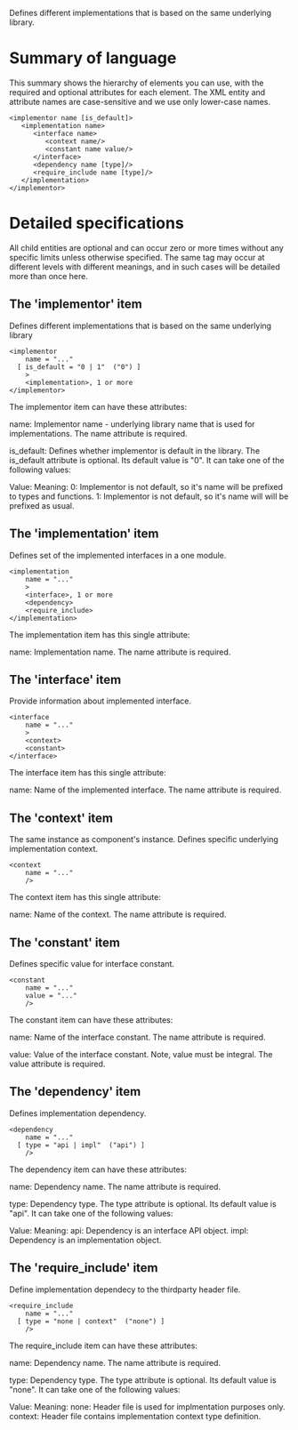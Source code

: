 Defines different implementations that is based on the same underlying
library.

Summary of language
===================

This summary shows the hierarchy of elements you can use, with the
required and optional attributes for each element.  The XML entity and
attribute names are case-sensitive and we use only lower-case names.

    <implementor name [is_default]>
       <implementation name>
          <interface name>
             <context name/>
             <constant name value/>
          </interface>
          <dependency name [type]/>
          <require_include name [type]/>
       </implementation>
    </implementor>

Detailed specifications
=======================

All child entities are optional and can occur zero or more times without
any specific limits unless otherwise specified.  The same tag may occur
at different levels with different meanings, and in such cases will be
detailed more than once here.

The 'implementor' item
----------------------

Defines different implementations that is based on the same underlying
library

    <implementor
        name = "..."
      [ is_default = "0 | 1"  ("0") ]
        >
        <implementation>, 1 or more
    </implementor>

The implementor item can have these attributes:

name:
    Implementor name - underlying library name that is used for
    implementations. The name attribute is required.

is_default:
    Defines whether implementor is default in the library. The is_default
    attribute is optional. Its default value is "0". It can take one of the
    following values:

Value: Meaning:
0: Implementor is not default, so it's name will be prefixed to types and functions.
1: Implementor is not default, so it's name will will be prefixed as usual.


The 'implementation' item
-------------------------

Defines set of the implemented interfaces in a one module.

    <implementation
        name = "..."
        >
        <interface>, 1 or more
        <dependency>
        <require_include>
    </implementation>

The implementation item has this single attribute:

name:
    Implementation name. The name attribute is required.


The 'interface' item
--------------------

Provide information about implemented interface.

    <interface
        name = "..."
        >
        <context>
        <constant>
    </interface>

The interface item has this single attribute:

name:
    Name of the implemented interface. The name attribute is required.


The 'context' item
------------------

The same instance as component's instance. Defines specific underlying
implementation context.

    <context
        name = "..."
        />

The context item has this single attribute:

name:
    Name of the context. The name attribute is required.


The 'constant' item
-------------------

Defines specific value for interface constant.

    <constant
        name = "..."
        value = "..."
        />

The constant item can have these attributes:

name:
    Name of the interface constant. The name attribute is required.

value:
    Value of the interface constant. Note, value must be integral. The value
    attribute is required.


The 'dependency' item
---------------------

Defines implementation dependency.

    <dependency
        name = "..."
      [ type = "api | impl"  ("api") ]
        />

The dependency item can have these attributes:

name:
    Dependency name. The name attribute is required.

type:
    Dependency type. The type attribute is optional. Its default value is
    "api". It can take one of the following values:

Value: Meaning:
api: Dependency is an interface API object.
impl: Dependency is an implementation object.


The 'require_include' item
--------------------------

Define implementation dependecy to the thirdparty header file.

    <require_include
        name = "..."
      [ type = "none | context"  ("none") ]
        />

The require_include item can have these attributes:

name:
    Dependency name. The name attribute is required.

type:
    Dependency type. The type attribute is optional. Its default value is
    "none". It can take one of the following values:

Value: Meaning:
none: Header file is used for implmentation purposes only.
context: Header file contains implementation context type definition.

